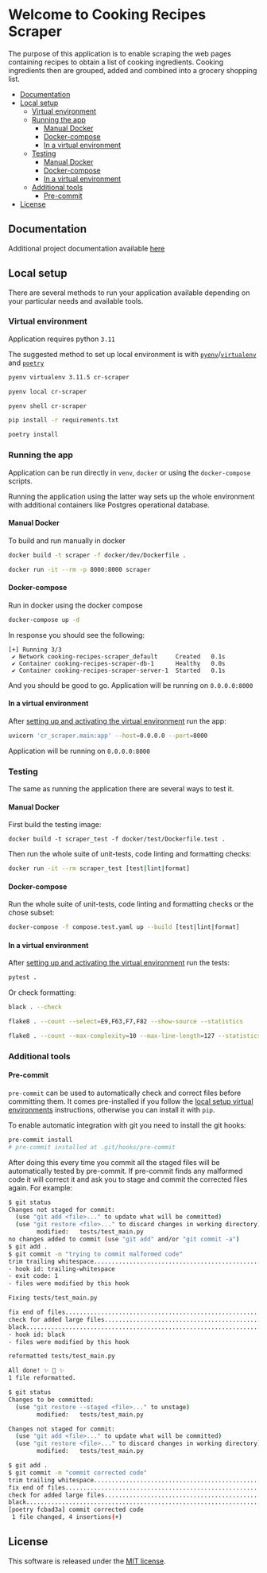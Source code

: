 # Welcome to Cooking Recipes Scraper

The purpose of this application is to enable scraping the web pages containing recipes to obtain a list of cooking ingredients. Cooking ingredients then are grouped, added and combined into a grocery shopping list.

- [Documentation](#documentation)
- [Local setup](#local-setup)
  - [Virtual environment](#virtual-environment)
  - [Running the app](#running-the-app)
    - [Manual Docker](#manual-docker)
    - [Docker-compose](#docker-compose)
    - [In a virtual environment](#in-a-virtual-environment)
  - [Testing](#testing)
    - [Manual Docker](#manual-docker-1)
    - [Docker-compose](#docker-compose-1)
    - [In a virtual environment](#in-a-virtual-environment-1)
  - [Additional tools](#additional-tools)
    - [Pre-commit](#pre-commit)
- [License](#license)

## Documentation

Additional project documentation available [here](/docs/index.md)

## Local setup

There are several methods to run your application available depending on your particular needs and available tools.

### Virtual environment

Application requires python `3.11`

The suggested method to set up local environment is with [`pyenv`](https://github.com/pyenv/pyenv)/[`virtualenv`](https://github.com/pyenv/pyenv-virtualenv) and [`poetry`](https://python-poetry.org/)

```bash
pyenv virtualenv 3.11.5 cr-scraper

pyenv local cr-scraper

pyenv shell cr-scraper

pip install -r requirements.txt

poetry install
```

### Running the app

Application can be run directly in `venv`, `docker` or using the `docker-compose` scripts.

Running the application using the latter way sets up the whole environment with additional containers like Postgres operational database.

#### Manual Docker

To build and run manually in docker

```bash
docker build -t scraper -f docker/dev/Dockerfile .

docker run -it --rm -p 8000:8000 scraper
```

#### Docker-compose

Run in docker using the docker compose

```bash
docker-compose up -d
```

In response you should see the following:

```shell
[+] Running 3/3
 ✔ Network cooking-recipes-scraper_default     Created   0.1s
 ✔ Container cooking-recipes-scraper-db-1      Healthy   0.0s
 ✔ Container cooking-recipes-scraper-server-1  Started   0.1s
```

And you should be good to go. Application will be running on `0.0.0.0:8000`

#### In a virtual environment

After [setting up and activating the virtual environment](#virtual-environment) run the app:

```bash
uvicorn 'cr_scraper.main:app' --host=0.0.0.0 --port=8000
```

Application will be running on `0.0.0.0:8000`

### Testing

The same as running the application there are several ways to test it.

#### Manual Docker

First build the testing image:

```
docker build -t scraper_test -f docker/test/Dockerfile.test .
```

Then run the whole suite of unit-tests, code linting and formatting checks:

```bash
docker run -it --rm scraper_test [test|lint|format]
```

#### Docker-compose

Run the whole suite of unit-tests, code linting and formatting checks or the chose subset:

```bash
docker-compose -f compose.test.yaml up --build [test|lint|format]
```

#### In a virtual environment

After [setting up and activating the virtual environment](#virtual-environment) run the tests:

```bash
pytest .
```

Or check formatting:

```bash
black . --check

flake8 . --count --select=E9,F63,F7,F82 --show-source --statistics

flake8 . --count --max-complexity=10 --max-line-length=127 --statistics
```

### Additional tools

#### Pre-commit

`pre-commit` can be used to automatically check and correct files before committing them.
It comes pre-installed if you follow the [local setup virtual environments](#virtual-environment) instructions, otherwise you can install it with `pip`.

To enable automatic integration with git you need to install the git hooks:

```bash
pre-commit install
# pre-commit installed at .git/hooks/pre-commit
```

After doing this every time you commit all the staged files will be automatically tested by pre-commit. If pre-commit finds any malformed code it will correct it and ask you to stage and commit the corrected files again. For example:

```bash
$ git status
Changes not staged for commit:
  (use "git add <file>..." to update what will be committed)
  (use "git restore <file>..." to discard changes in working directory)
        modified:   tests/test_main.py
no changes added to commit (use "git add" and/or "git commit -a")
$ git add .
$ git commit -m "trying to commit malformed code"
trim trailing whitespace.................................................Failed
- hook id: trailing-whitespace
- exit code: 1
- files were modified by this hook

Fixing tests/test_main.py

fix end of files.........................................................Passed
check for added large files..............................................Passed
black....................................................................Failed
- hook id: black
- files were modified by this hook

reformatted tests/test_main.py

All done! ✨ 🍰 ✨
1 file reformatted.

$ git status
Changes to be committed:
  (use "git restore --staged <file>..." to unstage)
        modified:   tests/test_main.py

Changes not staged for commit:
  (use "git add <file>..." to update what will be committed)
  (use "git restore <file>..." to discard changes in working directory)
        modified:   tests/test_main.py

$ git add .
$ git commit -m "commit corrected code"
trim trailing whitespace.................................................Passed
fix end of files.........................................................Passed
check for added large files..............................................Passed
black....................................................................Passed
[poetry fcbad3a] commit corrected code
 1 file changed, 4 insertions(+)
```

## License

This software is released under the [MIT license](/LICENSE).
